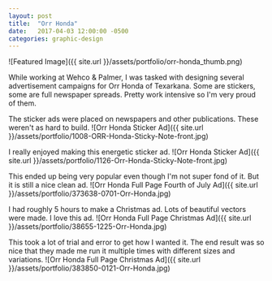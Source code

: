 ```yaml
---
layout: post
title:  "Orr Honda"
date:   2017-04-03 12:00:00 -0500
categories: graphic-design
---
```


![Featured Image]({{ site.url }}/assets/portfolio/orr-honda_thumb.png)

While working at Wehco & Palmer, I was tasked with designing several advertisement campaigns for Orr Honda of Texarkana. Some are stickers, some are full newspaper spreads. Pretty work intensive so I'm very proud of them.

The sticker ads were placed on newspapers and other publications. These weren't as hard to build.
![Orr Honda Sticker Ad]({{ site.url }}/assets/portfolio/1008-ORR-Honda-Sticky-Note-front.jpg)

I really enjoyed making this energetic sticker ad.
![Orr Honda Sticker Ad]({{ site.url }}/assets/portfolio/1126-Orr-Honda-Sticky-Note-front.jpg)

This ended up being very popular even though I'm not super fond of it. But it is still a nice clean ad.
![Orr Honda Full Page Fourth of July Ad]({{ site.url }}/assets/portfolio/373638-0701-Orr-Honda.jpg)

I had roughly 5 hours to make a Christmas ad. Lots of beautiful vectors were made. I love this ad.
![Orr Honda Full Page Christmas Ad]({{ site.url }}/assets/portfolio/38655-1225-Orr-Honda.jpg)

This took a lot of trial and error to get how I wanted it. The end result was so nice that they made me run it multiple times with different sizes and variations.
![Orr Honda Full Page Christmas Ad]({{ site.url }}/assets/portfolio/383850-0121-Orr-Honda.jpg)